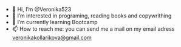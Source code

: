 - 👋 Hi, I’m @Veronika523
- 👀 I’m interested in programing, reading books and copywrithing
- 🌱 I’m currently learning Bootcamp
- 📫 How to reach me: you can send me a mail on my email adress veronikakollarikova@gmail.com

<!---
Veronika523/Veronika523 is a ✨ special ✨ repository because its `README.md` (this file) appears on your GitHub profile.
You can click the Preview link to take a look at your changes.
--->

